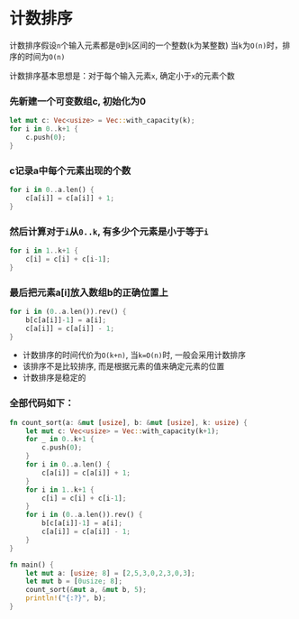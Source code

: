# 计数排序

计数排序假设`n`个输入元素都是`0`到`k`区间的一个整数(`k`为某整数)
当`k`为`O(n)`时，排序的时间为`O(n)`

计数排序基本思想是：对于每个输入元素`x`, 确定小于`x`的元素个数

### 先新建一个可变数组c, 初始化为0

```rust
let mut c: Vec<usize> = Vec::with_capacity(k);
for i in 0..k+1 {
    c.push(0);
}
```

### c记录a中每个元素出现的个数

```rust
for i in 0..a.len() {
    c[a[i]] = c[a[i]] + 1;
}
```

### 然后计算对于`i`从`0..k`, 有多少个元素是小于等于`i`

```rust
for i in 1..k+1 {
    c[i] = c[i] + c[i-1];
}
```

### 最后把元素a[i]放入数组b的正确位置上

```rust
for i in (0..a.len()).rev() {
    b[c[a[i]]-1] = a[i];
    c[a[i]] = c[a[i]] - 1;
}
```

+ 计数排序的时间代价为`O(k+n)`, 当`k=O(n)`时, 一般会采用计数排序
+ 该排序不是比较排序, 而是根据元素的值来确定元素的位置
+ 计数排序是稳定的

### 全部代码如下：

```rust
fn count_sort(a: &mut [usize], b: &mut [usize], k: usize) {
    let mut c: Vec<usize> = Vec::with_capacity(k+1);
    for _ in 0..k+1 {
        c.push(0);
    }
    for i in 0..a.len() {
        c[a[i]] = c[a[i]] + 1;
    }
    for i in 1..k+1 {
        c[i] = c[i] + c[i-1];
    }
    for i in (0..a.len()).rev() {
        b[c[a[i]]-1] = a[i];
        c[a[i]] = c[a[i]] - 1;
    }
}

fn main() {
    let mut a: [usize; 8] = [2,5,3,0,2,3,0,3];
    let mut b = [0usize; 8];
    count_sort(&mut a, &mut b, 5);
    println!("{:?}", b);
}

```
